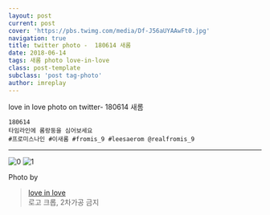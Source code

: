 ```yaml
---
layout: post
current: post
cover: 'https://pbs.twimg.com/media/Df-J56aUYAAwFt0.jpg'
navigation: true
title: twitter photo -  180614 새롬
date: 2018-06-14
tags: 새롬 photo love-in-love
class: post-template
subclass: 'post tag-photo'
author: imreplay
---
```


love in love photo on twitter- 180614 새롬

```
180614
타임라인에 롬랑둥을 심어보세요
#프로미스나인 #이새롬 #fromis_9 #leesaerom @realfromis_9

```
---

![0](https://pbs.twimg.com/media/Df-J56aUYAAwFt0.jpg)
![1](https://pbs.twimg.com/media/Df-J6-sUEAASjGW.jpg)

Photo by

> [love in love](https://twitter.com/leesaerom0107)  
로고 크롭, 2차가공 금지
